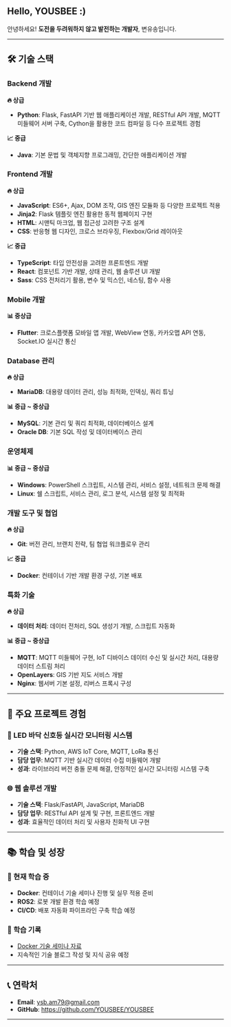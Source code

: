 ## Hello, YOUSBEE :)
안녕하세요! **도전을 두려워하지 않고 발전하는 개발자**, 변유송입니다.

---

## 🛠️ 기술 스택

### **Backend 개발**

**🔥 상급**

- **Python**: Flask, FastAPI 기반 웹 애플리케이션 개발, RESTful API 개발, MQTT 미들웨어 서버 구축, Cython을 활용한 코드 컴파일 등 다수 프로젝트 경험

**📈 중급**

- **Java**: 기본 문법 및 객체지향 프로그래밍, 간단한 애플리케이션 개발

### **Frontend 개발**

**🔥 상급**

- **JavaScript**: ES6+, Ajax, DOM 조작, GIS 엔진 모듈화 등 다양한 프로젝트 적용
- **Jinja2**: Flask 템플릿 엔진 활용한 동적 웹페이지 구현
- **HTML**: 시맨틱 마크업, 웹 접근성 고려한 구조 설계
- **CSS**: 반응형 웹 디자인, 크로스 브라우징, Flexbox/Grid 레이아웃

**📈 중급**

- **TypeScript**: 타입 안전성을 고려한 프론트엔드 개발
- **React**: 컴포넌트 기반 개발, 상태 관리, 웹 솔루션 UI 개발
- **Sass**: CSS 전처리기 활용, 변수 및 믹스인, 네스팅, 함수 사용

### **Mobile 개발**

**📊 중상급**

- **Flutter**: 크로스플랫폼 모바일 앱 개발, WebView 연동, 카카오맵 API 연동, Socket.IO 실시간 통신

### **Database 관리**

**🔥 상급**

- **MariaDB**: 대용량 데이터 관리, 성능 최적화, 인덱싱, 쿼리 튜닝

**📊 중급 ~ 중상급**

- **MySQL**: 기본 관리 및 쿼리 최적화, 데이터베이스 설계
- **Oracle DB**: 기본 SQL 작성 및 데이터베이스 관리

### **운영체제**

**📊 중급 ~ 중상급**

- **Windows**: PowerShell 스크립트, 시스템 관리, 서비스 설정, 네트워크 문제 해결
- **Linux**: 쉘 스크립트, 서비스 관리, 로그 분석, 시스템 설정 및 최적화

### **개발 도구 및 협업**

**🔥 상급**

- **Git**: 버전 관리, 브랜치 전략, 팀 협업 워크플로우 관리

**📈 중급**

- **Docker**: 컨테이너 기반 개발 환경 구성, 기본 배포

### **특화 기술**

**🔥 상급**

- **데이터 처리**: 데이터 전처리, SQL 생성기 개발, 스크립트 자동화

**📊 중급 ~ 중상급**

- **MQTT**: MQTT 미들웨어 구현, IoT 디바이스 데이터 수신 및 실시간 처리, 대용량 데이터 스트림 처리
- **OpenLayers**: GIS 기반 지도 서비스 개발
- **Nginx**: 웹서버 기본 설정, 리버스 프록시 구성

---

## 💼 주요 프로젝트 경험

### 🚦 LED 바닥 신호등 실시간 모니터링 시스템

- **기술 스택**: Python, AWS IoT Core, MQTT, LoRa 통신
- **담당 업무**: MQTT 기반 실시간 데이터 수집 미들웨어 개발
- **성과**: 라이브러리 버전 충돌 문제 해결, 안정적인 실시간 모니터링 시스템 구축

### 🌐 웹 솔루션 개발

- **기술 스택**: Flask/FastAPI, JavaScript, MariaDB
- **담당 업무**: RESTful API 설계 및 구현, 프론트엔드 개발
- **성과**: 효율적인 데이터 처리 및 사용자 친화적 UI 구현

---

## 📚 학습 및 성장

### 🎯 현재 학습 중

- **Docker**: 컨테이너 기술 세미나 진행 및 실무 적용 준비
- **ROS2**: 로봇 개발 환경 학습 예정
- **CI/CD**: 배포 자동화 파이프라인 구축 학습 예정

### 📖 학습 기록

- [Docker 기술 세미나 자료](./docker-learning.md)
- 지속적인 기술 블로그 작성 및 지식 공유 예정

---

## 📞 연락처

- **Email**: ysb.am79@gmail.com
- **GitHub**: https://github.com/YOUSBEE/YOUSBEE

---
